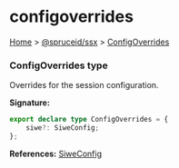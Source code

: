# configoverrides

[Home](index.md) > [@spruceid/ssx](ssx.md) > [ConfigOverrides](ssx.configoverrides.md)

### ConfigOverrides type

Overrides for the session configuration.

**Signature:**

```typescript
export declare type ConfigOverrides = {
    siwe?: SiweConfig;
};
```

**References:** [SiweConfig](ssx.siweconfig.md)
